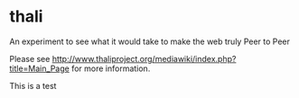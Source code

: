 thali
=====

An experiment to see what it would take to make the web truly Peer to Peer

Please see http://www.thaliproject.org/mediawiki/index.php?title=Main_Page for more information.


This is a test
